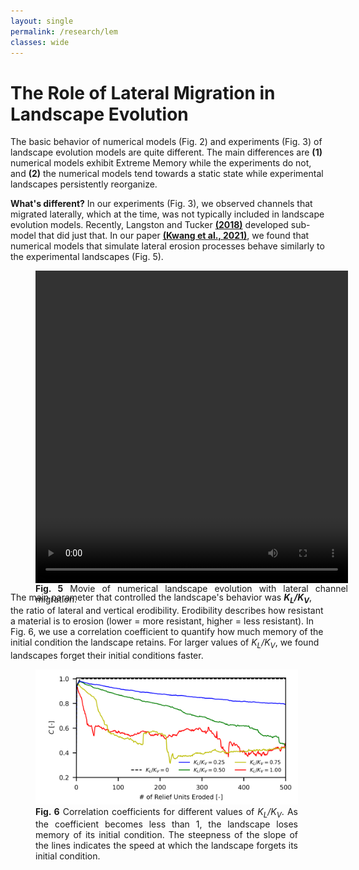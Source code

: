 ```yaml
---
layout: single
permalink: /research/lem
classes: wide  
---
```



<html>
<head>
<style>
.grid-container {
  display: grid;
  grid-template-columns: auto auto auto;
  column-gap: 10px;
  row-gap: 150px;
  background-color: #2196F3;
}
.grid-cell {
  color: black;
  font-size: 1rem;
  text-align: center;
}
</style>
</head>
<body>
</body>
</html>

# <b>The Role of Lateral Migration in Landscape Evolution</b>

The basic behavior of numerical models (Fig. 2) and experiments (Fig. 3) of landscape evolution models are quite different. The main differences are <b>(1)</b> numerical models exhibit Extreme Memory while the experiments do not, and <b>(2)</b> the numerical models tend towards a static state while experimental landscapes persistently reorganize. 

<b>What's different?</b> In our experiments (Fig. 3), we observed channels that migrated laterally, which at the time, was not typically included in landscape evolution models. Recently, Langston and Tucker <a href="https://doi.org/10.5194/esurf-6-1-2018"><b>(2018)</b></a> developed sub-model that did just that. In our paper <a href="https://doi.org/10.5194/esurf-6-1-2018"><b>(Kwang et al., 2021)</b></a>, we found that numerical models that simulate lateral erosion processes behave similarly to the experimental landscapes (Fig. 5).
	
<figure alt="XLM_movie" style="width:500px;height:500px" class="align-center">
	<video width="500" height="500" style="display: block;margin: auto;" controls>
		<source src="/assets/research/pnas_animated.mp4" type="video/mp4">
		Your browser does not support the video tag.
	</video> 
	<figcaption style="text-align:justify">
		<b>Fig. 5</b> Movie of numerical landscape evolution with lateral channel migration.
	</figcaption>
</figure>
	
The main parameter that controlled the landscape's behavior was <i><b>K<sub>L</sub>/K<sub>V</sub></b></i>, the ratio of lateral and vertical erodibility. Erodibility describes how resistant a material is to erosion (lower = more resistant, higher = less resistant). In Fig. 6, we use a correlation coefficient to quantify how much memory of the initial condition the landscape retains. For larger values of <i>K<sub>L</sub>/K<sub>V</sub></i>, we found landscapes forget their initial conditions faster.

<figure alt="correlation" style="width:420px;height:300px" class="align-center">
	<img src="/assets/research/correlation.png">
	<figcaption style="text-align:justify">
		<b>Fig. 6</b> Correlation coefficients for different values of <i>K<sub>L</sub>/K<sub>V</sub></i>. As the coefficient becomes less than 1, the landscape loses memory of its initial condition. The steepness of the slope of the lines indicates the speed at which the landscape forgets its initial condition.
	</figcaption>
</figure>